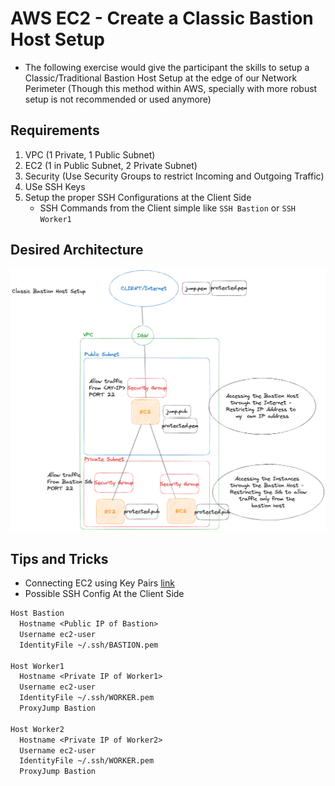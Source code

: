 # AWS EC2 - Create a Classic Bastion Host Setup
- The following exercise would give the participant the skills to setup a Classic/Traditional Bastion Host Setup at the edge of our Network Perimeter (Though this method within AWS, specially with more robust setup is not recommended or used anymore)

## Requirements

1. VPC (1 Private, 1 Public Subnet)
2. EC2 (1 in Public Subnet, 2 Private Subnet)
3. Security (Use Security Groups to restrict Incoming and Outgoing Traffic)
4. USe SSH Keys
5. Setup the proper SSH Configurations at the Client Side
    - SSH Commands from the Client simple like `SSH Bastion` or `SSH Worker1`

## Desired Architecture
![Setup](./ec2-classic-bastion-host-setup.png)

## Tips and Tricks
- Connecting EC2 using Key Pairs [link](https://docs.aws.amazon.com/AWSEC2/latest/UserGuide/ec2-key-pairs.html#having-ec2-create-your-key-pair)
- Possible SSH Config At the Client Side
```txt
Host Bastion
  Hostname <Public IP of Bastion>
  Username ec2-user
  IdentityFile ~/.ssh/BASTION.pem

Host Worker1
  Hostname <Private IP of Worker1>
  Username ec2-user
  IdentityFile ~/.ssh/WORKER.pem
  ProxyJump Bastion

Host Worker2
  Hostname <Private IP of Worker2>
  Username ec2-user
  IdentityFile ~/.ssh/WORKER.pem
  ProxyJump Bastion
```